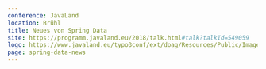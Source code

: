 ```yaml
---
conference: JavaLand
location: Brühl
title: Neues von Spring Data
site: https://programm.javaland.eu/2018/talk.html#talk?talkId=549059
logo: https://www.javaland.eu/typo3conf/ext/doag/Resources/Public/Images/logo_javaland.png
page: spring-data-news
---
```

